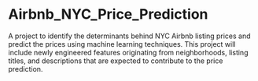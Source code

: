 # Airbnb_NYC_Price_Prediction
A project to identify the determinants behind NYC Airbnb listing prices and predict the prices using machine learning techniques. This project will include newly engineered features originating from neighborhoods, listing titles, and descriptions that are expected to contribute to the price prediction.

